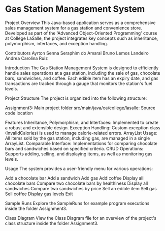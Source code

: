 # Gas Station Management System

Project Overview
This Java-based application serves as a comprehensive sales management system for a gas station and convenience store. 
Developed as part of the 'Advanced Object-Oriented Programming' course at Collège LaSalle, the project integrates key concepts such as inheritance, polymorphism, interfaces, and exception handling.

Contributors
Ayrton Senna Seraphim do Amaral
Bruno Lemos Landeiro
Andrea Carolina Ruiz

Introduction
The Gas Station Management System is designed to efficiently handle sales operations at a gas station, including the sale of gas, chocolate bars, sandwiches, and coffee. Each edible item has an expiry date, and gas transactions are tracked through a gauge that monitors the station's fuel levels.

Project Structure
The project is organized into the following structure:

Assignment3: Main project folder
src/main/java/ca/college/lasalle: Source code location

Features
Inheritance, Polymorphism, and Interfaces: Implemented to create a robust and extensible design.
Exception Handling: Custom exception class (InvalidCalories) is used to manage calorie-related errors.
ArrayList Usage: All items sold by the gas station, including gas, are managed in a single ArrayList.
Comparable Interface: Implementations for comparing chocolate bars and sandwiches based on specified criteria.
CRUD Operations: Supports adding, selling, and displaying items, as well as monitoring gas levels.

Usage
The system provides a user-friendly menu for various operations:

Add a chocolate bar
Add a sandwich
Add gas
Add coffee
Display all chocolate bars
Compare two chocolate bars by healthiness
Display all sandwiches
Compare two sandwiches by price
Sell an edible item
Sell gas
Sell coffee
Display gas levels
Exit

Sample Runs
Explore the SampleRuns for example program executions inside the folder Assignment3.

Class Diagram
View the Class Diagram file for an overview of the project's class structure inside the folder Assignment3.
